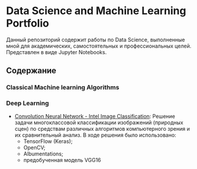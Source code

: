 # Data Science and Machine Learning Portfolio
Данный репозиторий содержит работы по Data Science, выполненные мной для академических, самостоятельных и профессиональных целей. Представлен в виде Jupyter Notebooks.
## Содержание
### Classical Machine learning Algorithms

### Deep Learning
  - [Convolution Neural Network - Intel Image Classification](https://github.com/Olegi0n/data-science-portfolio/blob/main/Intel_Image_Classification.ipynb): Решение задачи многоклассовой классификации изображений (природных сцен) по средствам различных алгоритмов компьютерного зрения и их сравнительный анализ. В ходе решения было использовано:
    * TensorFlow (Keras);
    * OpenCV;
    * Albumentations;
    * предобученная модель VGG16
